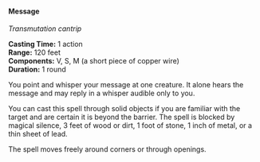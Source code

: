 #### Message
<!-- markdownlint-disable link-image-reference-definitions -->
[_metadata_:spell_name]:- "Message"
[_metadata_:spell_level]:- "0"
[_metadata_:spell_school]:- "transmutation"
[_metadata_:ritual]:- "false"
[_metadata_:casting_time_amount]:- "1"
[_metadata_:casting_time_unit]:- "action"
[_metadata_:range]:- "120 feet"
[_metadata_:target]:- "one creature"
[_metadata_:components_verbal]:- "true"
[_metadata_:components_somatic]:- "true"
[_metadata_:components_material]:- "true"
[_metadata_:components_material_description]:- "a short piece of copper wire"
[_metadata_:duration]:- "1 round"
[_metadata_:concentration]:- "false"
[_metadata_:compared_to_wotc_srd_5.1]:- "mechanics_different_wording_different"
[_metadata_:compared_to_a5e_srd]:- "mechanics_different_wording_different"
<!-- markdownlint-disable-next-line no-emphasis-as-heading -->
_Transmutation cantrip_

**Casting Time:** 1 action \
**Range:** 120 feet \
**Components:** V, S, M (a short piece of copper wire) \
**Duration:** 1 round

You point and whisper your message at one creature.
It alone hears the message and may reply in a whisper audible only to you.

You can cast this spell through solid objects if you are familiar with the target and are certain it is beyond the barrier.
The spell is blocked by magical silence, 3 feet of wood or dirt, 1 foot of stone, 1 inch of metal, or a thin sheet of lead.

The spell moves freely around corners or through openings.
